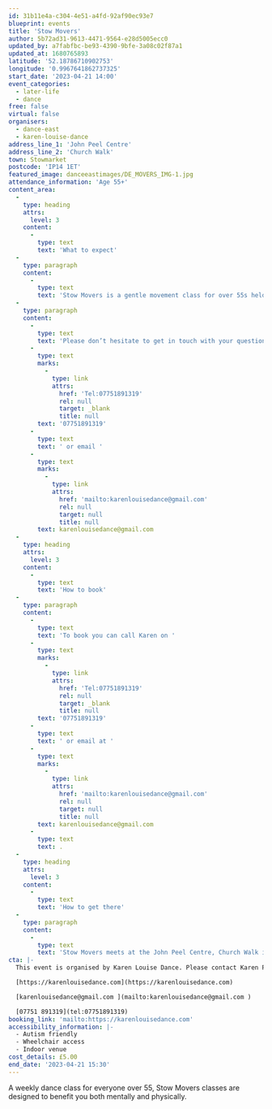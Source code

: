 ```yaml
---
id: 31b11e4a-c304-4e51-a4fd-92af90ec93e7
blueprint: events
title: 'Stow Movers'
author: 5b72ad31-9613-4471-9564-e28d5005ecc0
updated_by: a7fabfbc-be93-4390-9bfe-3a08c02f87a1
updated_at: 1680765893
latitude: '52.18786710902753'
longitude: '0.9967641862737325'
start_date: '2023-04-21 14:00'
event_categories:
  - later-life
  - dance
free: false
virtual: false
organisers:
  - dance-east
  - karen-louise-dance
address_line_1: 'John Peel Centre'
address_line_2: 'Church Walk'
town: Stowmarket
postcode: 'IP14 1ET'
featured_image: danceeastimages/DE_MOVERS_IMG-1.jpg
attendance_information: 'Age 55+'
content_area:
  -
    type: heading
    attrs:
      level: 3
    content:
      -
        type: text
        text: 'What to expect'
  -
    type: paragraph
    content:
      -
        type: text
        text: 'Stow Movers is a gentle movement class for over 55s held every Friday, 2-3.30pm at the John Peel Centre, Stowmarket. The session is led by an experienced dance artist, where you will explore a range of taught and improvisational exercises to get your body moving, have a chance to socialise, and – most importantly – have fun! Tea and biscuits are also included! '
  -
    type: paragraph
    content:
      -
        type: text
        text: 'Please don’t hesitate to get in touch with your questions or concerns. You can call our organiser Karen Pratt on '
      -
        type: text
        marks:
          -
            type: link
            attrs:
              href: 'Tel:07751891319'
              rel: null
              target: _blank
              title: null
        text: '07751891319'
      -
        type: text
        text: ' or email '
      -
        type: text
        marks:
          -
            type: link
            attrs:
              href: 'mailto:karenlouisedance@gmail.com'
              rel: null
              target: null
              title: null
        text: karenlouisedance@gmail.com
  -
    type: heading
    attrs:
      level: 3
    content:
      -
        type: text
        text: 'How to book'
  -
    type: paragraph
    content:
      -
        type: text
        text: 'To book you can call Karen on '
      -
        type: text
        marks:
          -
            type: link
            attrs:
              href: 'Tel:07751891319'
              rel: null
              target: _blank
              title: null
        text: '07751891319'
      -
        type: text
        text: ' or email at '
      -
        type: text
        marks:
          -
            type: link
            attrs:
              href: 'mailto:karenlouisedance@gmail.com'
              rel: null
              target: null
              title: null
        text: karenlouisedance@gmail.com
      -
        type: text
        text: .
  -
    type: heading
    attrs:
      level: 3
    content:
      -
        type: text
        text: 'How to get there'
  -
    type: paragraph
    content:
      -
        type: text
        text: 'Stow Movers meets at the John Peel Centre, Church Walk in Stowmarket, IP14 1ET. '
cta: |-
  This event is organised by Karen Louise Dance. Please contact Karen Pratt:

  [https://karenlouisedance.com](https://karenlouisedance.com)

  [karenlouisedance@gmail.com ](mailto:karenlouisedance@gmail.com )

  [07751 891319](tel:07751891319)
booking_link: 'mailto:https://karenlouisedance.com'
accessibility_information: |-
  - Autism friendly
  - Wheelchair access
  - Indoor venue
cost_details: £5.00
end_date: '2023-04-21 15:30'
---
```

A weekly dance class for everyone over 55, Stow Movers classes are designed to benefit you both mentally and physically.